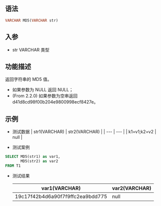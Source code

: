## 语法

```sql
VARCHAR MD5(VARCHAR str)
```

## 入参

- str VARCHAR 类型

## 功能描述

返回字符串的 MD5 值。

* 如果参数为 NULL 返回 NULL；
* (From 2.2.0) 如果参数为空串返回 d41d8cd98f00b204e9800998ecf8427e。

## 示例

- 测试数据 | str1(VARCHAR) | str2(VARCHAR) | | --- | --- | | k1=v1;k2=v2 | null |


- 测试案例

```sql
SELECT MD5(str1) as var1,
       MD5(str2) as var2
FROM T1
```

- 测试结果

  | var1(VARCHAR) | var2(VARCHAR) |
    | --- | --- |
  | 19c17f42b4d6a90f7f9ffc2ea9bdd775 | null |

